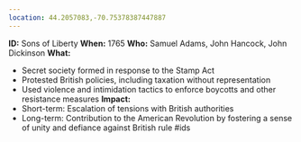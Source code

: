 ```yaml
---
location: 44.2057083,-70.75378387447887
---
```

**ID:** Sons of Liberty
**When:** 1765
**Who:** Samuel Adams, John Hancock, John Dickinson
**What:**
* Secret society formed in response to the Stamp Act
* Protested British policies, including taxation without representation
* Used violence and intimidation tactics to enforce boycotts and other resistance measures
**Impact:**
* Short-term: Escalation of tensions with British authorities
* Long-term: Contribution to the American Revolution by fostering a sense of unity and defiance against British rule
#ids